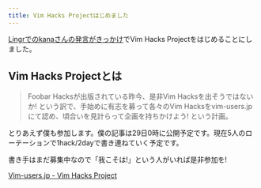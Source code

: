 ```yaml
---
title: Vim Hacks Projectはじめました
---
```

<a href="http://www.lingr.com/room/vim-users.jp/archives/2009/04/24#msg-66101529">Lingrでのkanaさんの発言がきっかけ</a>でVim Hacks Projectをはじめることにしました。

<h2>Vim Hacks Projectとは</h2>

<blockquote>
Foobar Hacksが出版されている昨今、是非Vim Hacksを出そうではないか! という訳で、手始めに有志を募って各々のVim Hacksをvim-users.jpにて認め、頃合いを見計らって企画を持ちかけよう! という計画。</blockquote>

とりあえず僕も参加します。僕の記事は29日0時に公開予定です。現在5人のローテーションで1hack/2dayで書き連ねていく予定です。

書き手はまだ募集中なので「我こそは!」という人がいれば是非参加を!

<a href="http://vim-users.jp/vim-hacks-project/">Vim-users.jp - Vim Hacks Project</a>
